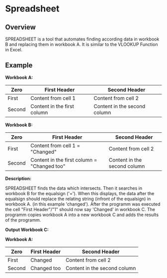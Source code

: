 # Spreadsheet

## Overview
SPREADSHEET is a tool that automates finding according data in workbook B and replacing them in workbook A.
It is similar to the VLOOKUP Function in Excel.

## Example
**Workbook A:**

Zero | First Header | Second Header
---- | ------------ | -------------
First | Content from cell 1 | Content from cell 2
Second | Content in the first column | Content in the second column

**Workbook B:**

Zero | First Header | Second Header 
---- | ------------ | -------------
First | Content from cell 1 = "Changed" | Content from cell 2 
Second | Content in the first column = "Changed too" | Content in the second column

**Description:**

SPREADSHEET finds the data which intersects. Then it searches in workbook B for the equalsign ('=').
When this displays, the data after the equalsign should replace the relating string (infront of the equalsign) in workbook A.
(in this example 'changed').
After the programm was executed the cell "First Header"/"1" should now say 'Changed' in workbook C.
The programm copies workbook A into a new workbook C and adds the results of the programm.

**Output Workbook C:**

**Workbook A:**

Zero | First Header | Second Header
---- | ------------ | -------------
First | Changed | Content from cell 2
Second | Changed too | Content in the second column
